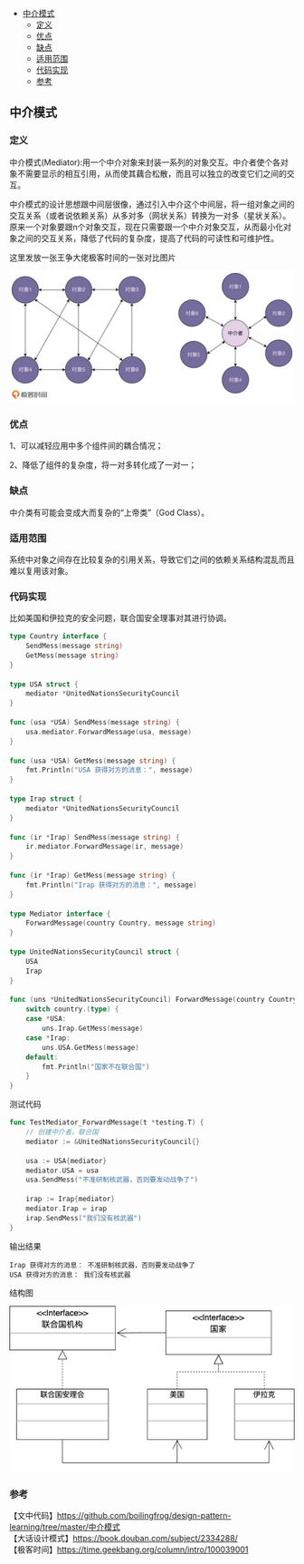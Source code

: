 <!-- START doctoc generated TOC please keep comment here to allow auto update -->
<!-- DON'T EDIT THIS SECTION, INSTEAD RE-RUN doctoc TO UPDATE -->

- [中介模式](#%E4%B8%AD%E4%BB%8B%E6%A8%A1%E5%BC%8F)
  - [定义](#%E5%AE%9A%E4%B9%89)
  - [优点](#%E4%BC%98%E7%82%B9)
  - [缺点](#%E7%BC%BA%E7%82%B9)
  - [适用范围](#%E9%80%82%E7%94%A8%E8%8C%83%E5%9B%B4)
  - [代码实现](#%E4%BB%A3%E7%A0%81%E5%AE%9E%E7%8E%B0)
  - [参考](#%E5%8F%82%E8%80%83)

<!-- END doctoc generated TOC please keep comment here to allow auto update -->

## 中介模式

### 定义

中介模式(Mediator):用一个中介对象来封装一系列的对象交互。中介者使个各对象不需要显示的相互引用，从而使其藕合松散，而且可以独立的改变它们之间的交互。   

中介模式的设计思想跟中间层很像，通过引入中介这个中间层，将一组对象之间的交互关系（或者说依赖关系）从多对多（网状关系）转换为一对多（星状关系）。原来一个对象要跟n个对象交互，现在只需要跟一个中介对象交互，从而最小化对象之间的交互关系，降低了代码的复杂度，提高了代码的可读性和可维护性。   

这里发放一张王争大佬极客时间的一张对比图片  

<img src="/img/mediator.jpeg" alt="mediator" />
 
### 优点

1、可以减轻应用中多个组件间的耦合情况；   

2、降低了组件的复杂度，将一对多转化成了一对一；   

### 缺点

中介类有可能会变成大而复杂的“上帝类”（God Class）。  

### 适用范围

系统中对象之间存在比较复杂的引用关系，导致它们之间的依赖关系结构混乱而且难以复用该对象。  

### 代码实现

比如美国和伊拉克的安全问题，联合国安全理事对其进行协调。     

```go
type Country interface {
	SendMess(message string)
	GetMess(message string)
}

type USA struct {
	mediator *UnitedNationsSecurityCouncil
}

func (usa *USA) SendMess(message string) {
	usa.mediator.ForwardMessage(usa, message)
}

func (usa *USA) GetMess(message string) {
	fmt.Println("USA 获得对方的消息：", message)
}

type Irap struct {
	mediator *UnitedNationsSecurityCouncil
}

func (ir *Irap) SendMess(message string) {
	ir.mediator.ForwardMessage(ir, message)
}

func (ir *Irap) GetMess(message string) {
	fmt.Println("Irap 获得对方的消息：", message)
}

type Mediator interface {
	ForwardMessage(country Country, message string)
}

type UnitedNationsSecurityCouncil struct {
	USA
	Irap
}

func (uns *UnitedNationsSecurityCouncil) ForwardMessage(country Country, message string) {
	switch country.(type) {
	case *USA:
		uns.Irap.GetMess(message)
	case *Irap:
		uns.USA.GetMess(message)
	default:
		fmt.Println("国家不在联合国")
	}
}
```

测试代码  

```go
func TestMediator_ForwardMessage(t *testing.T) {
	// 创建中介者，联合国
	mediator := &UnitedNationsSecurityCouncil{}

	usa := USA{mediator}
	mediator.USA = usa
	usa.SendMess("不准研制核武器，否则要发动战争了")

	irap := Irap{mediator}
	mediator.Irap = irap
	irap.SendMess("我们没有核武器")
}
```

输出结果  

```
Irap 获得对方的消息： 不准研制核武器，否则要发动战争了
USA 获得对方的消息： 我们没有核武器
```

结构图  

<img src="/img/pattern-mediator.png" alt="mediator" />

### 参考

【文中代码】https://github.com/boilingfrog/design-pattern-learning/tree/master/中介模式    
【大话设计模式】https://book.douban.com/subject/2334288/  
【极客时间】https://time.geekbang.org/column/intro/100039001   